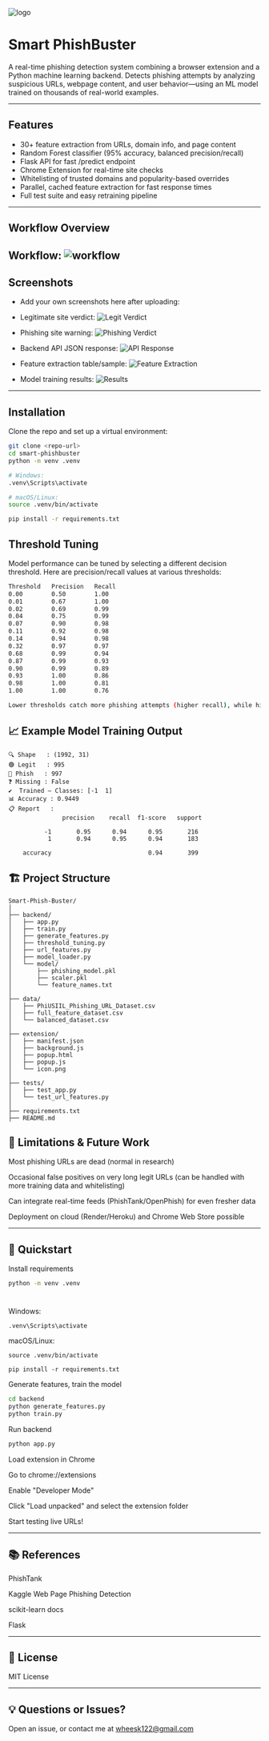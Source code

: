 ![logo](images/logo.png)



# Smart PhishBuster 

A real-time phishing detection system combining a browser extension and a Python machine learning backend. Detects phishing attempts by analyzing suspicious URLs, webpage content, and user behavior—using an ML model trained on thousands of real-world examples.

---

##  Features

- 30+ feature extraction from URLs, domain info, and page content
- Random Forest classifier (95% accuracy, balanced precision/recall)
- Flask API for fast /predict endpoint
- Chrome Extension for real-time site checks
- Whitelisting of trusted domains and popularity-based overrides
- Parallel, cached feature extraction for fast response times
- Full test suite and easy retraining pipeline

---

##  **Workflow Overview**

Workflow: ![workflow](images/workflow.png)
---

##   Screenshots


- Add your own screenshots here after uploading:

- Legitimate site verdict: ![Legit Verdict](images/legit.png)

- Phishing site warning: ![Phishing Verdict](images/phishing1.png)

- Backend API JSON response: ![API Response](./screenshot-api-response.png)

- Feature extraction table/sample: ![Feature Extraction](./screenshot-features.png)

- Model training results: ![Results](./screenshot-results.png)

---

##  Installation

Clone the repo and set up a virtual environment:

```bash 
git clone <repo-url>
cd smart-phishbuster
python -m venv .venv

# Windows:
.venv\Scripts\activate

# macOS/Linux:
source .venv/bin/activate

pip install -r requirements.txt
```

##  Threshold Tuning
Model performance can be tuned by selecting a different decision threshold. Here are precision/recall values at various thresholds:
```bash
Threshold	Precision	Recall
0.00	    0.50	    1.00
0.01    	0.67     	1.00
0.02	    0.69    	0.99
0.04	    0.75	    0.99
0.07    	0.90	    0.98
0.11	    0.92    	0.98
0.14	    0.94    	0.98
0.32	    0.97    	0.97
0.68	    0.99    	0.94
0.87	    0.99    	0.93
0.90	    0.99    	0.89
0.93	    1.00    	0.86
0.98	    1.00    	0.81
1.00	    1.00    	0.76

Lower thresholds catch more phishing attempts (higher recall), while higher thresholds reduce false positives (higher precision). Choose based on your risk preference.
```

## 📈 Example Model Training Output
```
🔍 Shape   : (1992, 31)
🟢 Legit   : 995
🔴 Phish   : 997
❓ Missing : False
✔️  Trained — Classes: [-1  1]
📊 Accuracy : 0.9449
📋 Report   :
               precision    recall  f1-score   support

          -1       0.95      0.94      0.95       216
           1       0.94      0.95      0.94       183

    accuracy                           0.94       399

```

## 🏗️ Project Structure
```
Smart-Phish-Buster/
│
├── backend/
│   ├── app.py
│   ├── train.py
│   ├── generate_features.py
│   ├── threshold_tuning.py
│   ├── url_features.py
│   ├── model_loader.py
│   └── model/
│       ├── phishing_model.pkl
│       ├── scaler.pkl
│       └── feature_names.txt
│
├── data/
│   ├── PhiUSIIL_Phishing_URL_Dataset.csv
│   ├── full_feature_dataset.csv
│   └── balanced_dataset.csv
│
├── extension/
│   ├── manifest.json
│   ├── background.js
│   ├── popup.html
│   ├── popup.js
│   └── icon.png
│
├── tests/
│   ├── test_app.py
│   └── test_url_features.py
│
├── requirements.txt
├── README.md
```

## 📝 Limitations & Future Work
Most phishing URLs are dead (normal in research)

Occasional false positives on very long legit URLs (can be handled with more training data and whitelisting)

Can integrate real-time feeds (PhishTank/OpenPhish) for even fresher data

Deployment on cloud (Render/Heroku) and Chrome Web Store possible

---

## 🚦 Quickstart
Install requirements
```bash
python -m venv .venv
```
#
 Windows:
```
.venv\Scripts\activate
```
 macOS/Linux:
```
source .venv/bin/activate
```
```
pip install -r requirements.txt
```
Generate features, train the model

```bash
cd backend
python generate_features.py
python train.py
```
Run backend

```bash
python app.py
```
Load extension in Chrome

Go to chrome://extensions

Enable "Developer Mode"

Click "Load unpacked" and select the extension folder

Start testing live URLs!

---

## 📚 References
PhishTank

Kaggle Web Page Phishing Detection

scikit-learn docs

Flask

---

## 🪪 License
MIT License

----

## 💡 Questions or Issues?
Open an issue, or contact me at wheesk122@gmail.com

